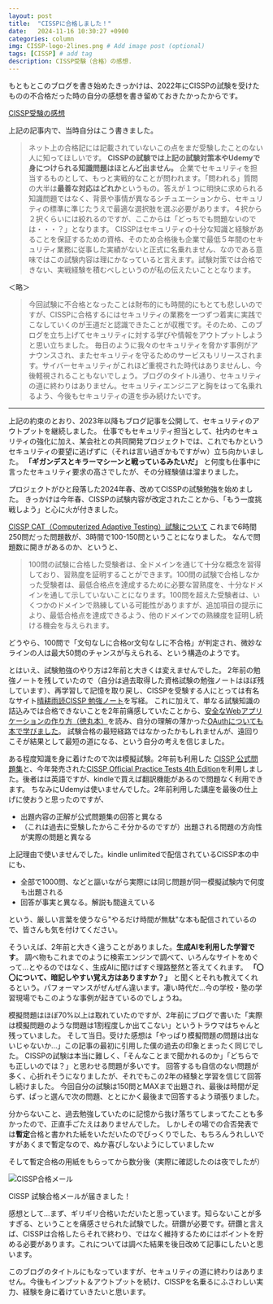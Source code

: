 ```yaml
---
layout: post
title:  "CISSPに合格しました！"
date:   2024-11-16 10:30:27 +0900
categories: column
img: CISSP-logo-2lines.png # Add image post (optional)
tags: [CISSP] # add tag
description: CISSP受験（合格）の感想.
---
```


もともとこのブログを書き始めたきっかけは、2022年にCISSPの試験を受けたものの不合格だった時の自分の感想を書き留めておきたかったからです。

[CISSP受験の感想](https://usek2g.github.io/blog/impression-of-the-cissp-exam/)

上記の記事内で、当時自分はこう書きました。

>ネット上の合格記には記載されていないこの点をまだ受験したことのない人に知ってほしいです。
>**CISSPの試験では上記の試験対策本やUdemyで身につけられる知識問題はほとんど出ません。**
>企業でセキュリティを担当するものとして、もっと実戦的なことが問われます。「問われる」質問の大半は**最善な対応はどれか**というもの。答えが１つに明快に求められる知識問題ではなく、背景や事情が異なるシチュエーションから、セキュリティの標準に準じたうえで最適な選択肢を選ぶ必要があります。４択から２択くらいには絞れるのですが、ここからは「どっちでも問題ないのでは・・・？」となります。
>CISSPはセキュリティの十分な知識と経験があることを保証するための資格、そのため合格後も企業で最低５年間のセキュリティ業務に従事した実績がないと正式に名乗れません、なのである意味ではこの試験内容は理にかなっていると言えます。試験対策では合格できない、実戦経験を積むべしというのが私の伝えたいこととなります。

＜略＞

>今回試験に不合格となったことは財布的にも時間的にもとても悲しいのですが、CISSPに合格するにはセキュリティの業務を一つずつ着実に実践でこなしていくのが王道だと認識できたことが収穫です。そのため、このブログを立ち上げてセキュリティに対する学びや情報をアウトプットしようと思い立ちました。
毎日のように我々のセキュリティを脅かす事例がアナウンスされ、またセキュリティを守るためのサービスもリリースされます。サイバーセキュリティがこれほど重視された時代はありませんし、今後軽視されることもないでしょう。ブログのタイトル通り、セキュリティの道に終わりはありません。セキュリティエンジニアと胸をはって名乗れるよう、今後もセキュリティの道を歩み続けたいです。

---

上記の約束のとおり、2023年以降もブログ記事を公開して、セキュリティのアウトプットを継続しました。
仕事でもセキュリティ担当として、社内のセキュリティの強化に加え、某会社との共同開発プロジェクトでは、これでもかというセキュリティの要望に逃げずに（それは言い過ぎかもですがｗ）立ち向かいました。
 **「ギガンデスとキラーマシーンと戦っているみたいだ」** と何度も仕事中に言ったセキュリティ要求の高さでしたが、その分経験値は溜まりました。

プロジェクトがひと段落した2024年春、改めてCISSPの試験勉強を始めました。
きっかけは今年春、CISSPの試験内容が改定されたことから、「もう一度挑戦しよう」と心に火が付きました。

[CISSP CAT（Computerized Adaptive Testing）試験について](https://www.isc2.org/certifications/cissp/cissp-cat/cissp-cat-japanese)
これまで6時間250問だった問題数が、3時間で100-150問ということになりました。
なんで問題数に開きがあるのか、というと、

>100問の試験に合格した受験者は、全ドメインを通じて十分な概念を習得しており、習熟度を証明することができます。100問の試験で合格しなかった受験者は、最低合格点を達成するために必要な習熟度を、十分なドメインを通して示していないことになります。100問を超えた受験者は、いくつかのドメインで熟練している可能性がありますが、追加項目の提示により、最低合格点を達成できるよう、他のドメインでの熟練度を証明し続ける機会を与えられます。

どうやら、100問で「文句なしに合格or文句なしに不合格」が判定され、微妙なラインの人は最大50問のチャンスが与えられる、という構造のようです。

とはいえ、試験勉強のやり方は2年前と大きくは変えませんでした。
2年前の勉強ノートを残していたので（自分は過去取得した資格試験の勉強ノートはほぼ残しています）、再学習して記憶を取り戻し、CISSPを受験する人にとっては有名なサイト[晴耕雨読CISSP 勉強ノート](https://tex2e.github.io/blog/security/cissp-notes)を写経。
これに加えて、単なる試験知識の詰込みでは合格できないことを2年前痛感していたことから、[安全なWebアプリケーションの作り方（徳丸本）](https://usek2g.github.io/blog/how-to-make-safety-web-application/)を読み、自分の理解の薄かった[OAuthについても本で学びました](https://usek2g.github.io/blog/oauth-thorough-introduction/)。
試験合格の最短経路ではなかったかもしれませんが、遠回りこそが結果として最短の道になる、という自分の考えを信じました。

ある程度知識を身に着けたので次は模擬試験。2年前も利用した [CISSP 公式問題集](https://www.amazon.co.jp/CISSP%E5%85%AC%E5%BC%8F%E5%95%8F%E9%A1%8C%E9%9B%86-%E3%83%9E%E3%82%A4%E3%82%AF%E3%83%BB%E3%83%81%E3%83%A3%E3%83%83%E3%83%97%E3%83%AB-ebook/dp/B08C7J6SR5/ref=sr_1_1?__mk_ja_JP=%E3%82%AB%E3%82%BF%E3%82%AB%E3%83%8A&crid=1IH2WI7ST27O8&keywords=cissp&qid=1669991889&qu=eyJxc2MiOiI0LjEyIiwicXNhIjoiMy41NSIsInFzcCI6IjMuMDMifQ%3D%3D&sprefix=cis%2Caps%2C472&sr=8-1)と、今年発売された[CISSP Official Practice Tests 4th Edition](https://www.amazon.com/Certified-Information-Security-Professional-Official/dp/1394255071)を利用しました。後者はは英語ですが、kindleで買えば翻訳機能があるので問題なく利用できます。
ちなみにUdemyは使いませんでした。2年前利用した講座を最後の仕上げに使おうと思ったのですが、

- 出題内容の正解が公式問題集の回答と異なる
- （これは過去に受験したからこそ分かるのですが）出題される問題の方向性が実際の問題と異なる

上記理由で使いませんでした。kindle unlimitedで配信されているCISSP本の中にも、
- 全部で1000問、などと謳いながら実際には同じ問題が同一模擬試験内で何度も出題される
- 回答が事実と異なる。解説も間違えている

という、厳しい言葉を使うなら"やるだけ時間が無駄"な本も配信されているので、皆さんも気を付けてください。

そういえば、2年前と大きく違うことがありました。**生成AIを利用した学習です**。
調べ物もこれまでのように検索エンジンで調べて、いろんなサイトをめぐって…とやるのではなく、生成AIに聞けばすぐ理路整然と答えてくれます。
**「〇〇について、暗記しやすい覚え方はありますか？」** と聞くとそれも教えてくれるという。パフォーマンスがぜんぜん違います。凄い時代だ…今の学校・塾の学習現場でもこのような事例が起きているのでしょうね。

模擬問題はほぼ70%以上は取れていたのですが、2年前にブログで書いた「実際は模擬問題のような問題は1割程度しか出てこない」というトラウマはちゃんと残っていました。
そして当日。受けた感想は「やっぱり模擬問題の問題は出ないじゃないか…」この記事の最初に引用した僕の過去の印象とまったく同じでした。
CISSPの試験は本当に難しく、「そんなことまで聞かれるのか」「どちらでも正しいのでは？」と思わせる問題が多いです。
回答するも自信のない問題が多く、心折れそうになりましたが、それでもこの2年の経験と学習を信じて回答し続けました。
今回自分の試験は150問とMAXまで出題され、最後は時間が足らず、ぱっと選んで次の問題、ととにかく最後まで回答するよう頑張りました。

分からないこと、過去勉強していたのに記憶から抜け落ちてしまってたことも多かったので、正直手ごたえはありませんでした。
しかしその場での合否発表では**暫定**合格と書かれた紙をいただいたのでびっくりでした、もちろんうれしいですがあくまで暫定なので、ぬか喜びしないようにしていましたｗ

そして暫定合格の用紙をもらってから数分後（実際に確認したのは夜でしたが）

<img src="{{site.baseurl}}/assets/img/cissp-passed.png" alt="CISSP合格メール">

CISSP 試験合格メールが届きました！


感想として…まず、ギリギリ合格いただいたと思っています。知らないことが多すぎる、ということを痛感させられた試験でした。研鑽が必要です。研鑽と言えば、CISSPは合格したらそれで終わり、ではなく維持するためにはポイントを貯める必要があります。これについては調べた結果を後日改めて記事にしたいと思います。

このブログのタイトルにもなっていますが、セキュリティの道に終わりはありません。今後もインプット＆アウトプットを続け、CISSPを名乗るにふさわしい実力、経験を身に着けていきたいと思います。
